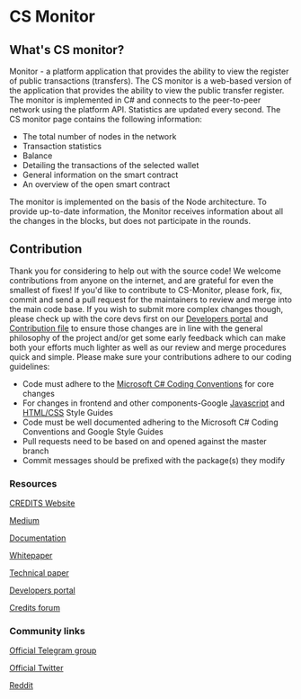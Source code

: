 <h1>CS Monitor</h1>
<h2>What's CS monitor?</h2>
<p>Monitor - a platform application that provides the ability to view the register of public transactions (transfers).
The CS monitor is a web-based version of the application that provides the ability to view the public transfer register. The monitor is implemented in C# and connects to the peer-to-peer network using the platform API. Statistics are updated every second.
The CS monitor page contains the following information:</p>
<ul>
<li>The total number of nodes in the network</li>
<li>Transaction statistics</li>
<li>Balance</li>
<li>Detailing the transactions of the selected wallet</li>
<li>General information on the smart contract</li>
<li>An overview of the open smart contract</li>
</ul>
<p>The monitor is implemented on the basis of the Node architecture. To provide up-to-date information, the Monitor receives information about all the changes in the blocks, but does not participate in the rounds.</p>
<h2>Contribution</h2>
<p>Thank you for considering to help out with the source code! We welcome contributions from anyone on the internet, and are grateful for even the smallest of fixes!
If you'd like to contribute to CS-Monitor, please fork, fix, commit and send a pull request for the maintainers to review and merge into the main code base. If you wish to submit more complex changes though, please check up with the core devs first on our <a href="https://developers.credits.com/">Developers portal</a> and <a href="https://github.com/CREDITSCOM/Documentation/blob/master/Contribution.md"> Contribution file</a> to ensure those changes are in line with the general philosophy of the project and/or get some early feedback which can make both your efforts much lighter as well as our review and merge procedures quick and simple.
Please make sure your contributions adhere to our coding guidelines:</p>
<ul>
<li>Code must adhere to the <a href="https://docs.microsoft.com/en-us/dotnet/csharp/programming-guide/inside-a-program/coding-conventions">Microsoft C# Coding Conventions</a> for core changes</li>
<li> For changes in frontend and other components-Google <a href="https://google.github.io/styleguide/jsguide.html">Javascript</a> and <a href="https://google.github.io/styleguide/htmlcssguide.html"> HTML/CSS</a> Style Guides</li>
<li>Code must be well documented adhering to the Microsoft C# Coding Conventions and Google Style Guides</li>
<li>Pull requests need to be based on and opened against the master branch</li>
<li>Commit messages should be prefixed with the package(s) they modify</li>
</ul>
<h3>Resources</h3>

<a href="https://credits.com//">CREDITS Website</a>

<a href="https://medium.com/@credits">Medium</a>

<a href="https://github.com/CREDITSCOM/DOCUMENTATION">Documentation</a>

<a href="https://credits.com/Content/Docs/TechnicalWhitePaperCREDITSEng.pdf">Whitepaper</a>

<a href="https://credits.com/Content/Docs/TechnicalPaperENG.pdf">Technical paper</a>

<a href="https://developers.credits.com/l">Developers portal</a>

<a href="http://forum.credits.com/">Credits forum</a>

<h3>Community links</h3>

<a href="https://t.me/creditscom">Official Telegram group</a>

<a href="https://twitter.com/creditscom">Official Twitter</a>

<a href="https://www.reddit.com/r/CreditsOfficial/">Reddit</a>